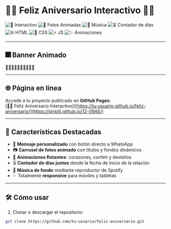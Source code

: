 # 💙💚 Feliz Aniversario Interactivo 💚💙

![💖 Interactivo](https://img.shields.io/badge/💖-Interactivo-red)
![📸 Fotos Animadas](https://img.shields.io/badge/📸-Fotos%20Animadas-blue)
![🎵 Música](https://img.shields.io/badge/🎵-Spotify-green)
![⏳ Contador de días](https://img.shields.io/badge/⏳-Tiempo%20juntos-orange)
![🌐 HTML](https://img.shields.io/badge/🌐-HTML-yellow)
![🎨 CSS](https://img.shields.io/badge/🎨-CSS-blue)
![⚡ JS](https://img.shields.io/badge/⚡-JavaScript-lightgrey)
![✨ Animaciones](https://img.shields.io/badge/✨-Magia-purple)

---

## 🎆 Banner Animado

💖💚💙✨💞💖💚💙✨💞    

---

## 🌐 Página en línea

Accede a tu proyecto publicado en **GitHub Pages**:  
[💙💚 Feliz Aniversario Interactivo]([https://tu-usuario.github.io/feliz-aniversario/](https://piripili.github.io/12-09AE/)

---

## 🌟 Características Destacadas

- 💌 **Mensaje personalizado** con botón directo a WhatsApp  
- 📷 **Carrusel de fotos animado** con títulos y fondos dinámicos  
- 🎉 **Animaciones flotantes**: corazones, confeti y destellos  
- ⏳ **Contador de días juntos** desde la fecha de inicio de la relación  
- 🎵 **Música de fondo** mediante reproductor de Spotify  
- ✨ Totalmente **responsive** para móviles y tabletas  

---

## 🛠️ Cómo usar

1. Clonar o descargar el repositorio:  

```bash
git clone https://github.com/tu-usuario/feliz-aniversario.git
